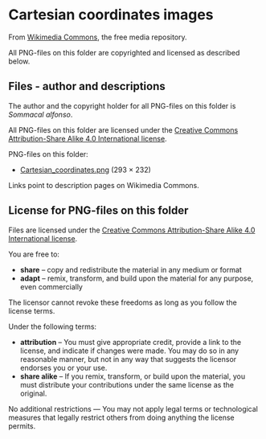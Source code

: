 # Cartesian coordinates images

From [Wikimedia Commons](https://commons.wikimedia.org/wiki/Main_Page), the free media repository.

All PNG-files on this folder are copyrighted and licensed as described below.

## Files - author and descriptions

The author and the copyright holder for all PNG-files on this folder is 
*Sommacal alfonso*.

All PNG-files on this folder are licensed under the 
[Creative Commons Attribution-Share Alike 4.0 International license](https://creativecommons.org/licenses/by-sa/4.0/deed.en).

PNG-files on this folder:
* [Cartesian_coordinates.png](https://commons.wikimedia.org/wiki/File:Cartesian_coordinates.png) (293 × 232)

Links point to description pages on Wikimedia Commons.

## License for PNG-files on this folder

Files are licensed under the [Creative Commons Attribution-Share Alike 4.0 International license](https://creativecommons.org/licenses/by-sa/4.0/deed.en).

You are free to:
* **share** – copy and redistribute the material in any medium or format
* **adapt** – remix, transform, and build upon the material
for any purpose, even commercially

The licensor cannot revoke these freedoms as long as you follow the license terms.

Under the following terms:
* **attribution** – You must give appropriate credit, provide a link to the license, and indicate if changes were made. You may do so in any reasonable manner, but not in any way that suggests the licensor endorses you or your use.
* **share alike** – If you remix, transform, or build upon the material, you must distribute your contributions under the same license as the original.

No additional restrictions — You may not apply legal terms or technological measures that legally restrict others from doing anything the license permits.